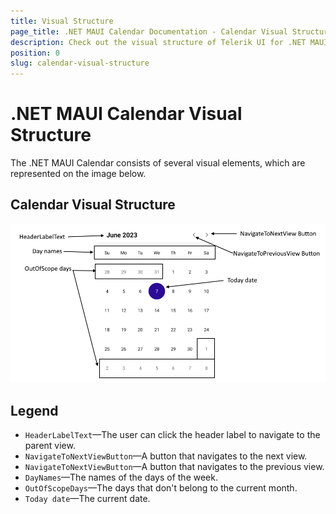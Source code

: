 ```yaml
---
title: Visual Structure
page_title: .NET MAUI Calendar Documentation - Calendar Visual Structure
description: Check out the visual structure of Telerik UI for .NET MAUI Calendar control, and learn what are the visual elements of the component.
position: 0
slug: calendar-visual-structure
---
```


# .NET MAUI Calendar Visual Structure

The .NET MAUI Calendar consists of several visual elements, which are represented on the image below.

## Calendar Visual Structure

![Calendar Visual Structure](images/calendar-visual-structure.png "Visual elements of Calendar control")

## Legend

- `HeaderLabelText`&mdash;The user can click the header label to navigate to the parent view.
- `NavigateToNextViewButton`&mdash;A button that navigates to the next view.
- `NavigateToNextViewButton`&mdash;A button that navigates to the previous view.
- `DayNames`&mdash;The names of the days of the week.
- `OutOfScopeDays`&mdash;The days that don't belong to the current month.
- `Today date`&mdash;The current date.
